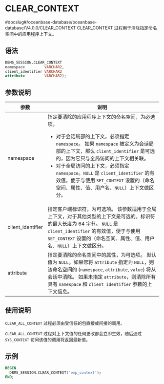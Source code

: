 CLEAR_CONTEXT 
==================================
#docslug#/oceanbase-database/oceanbase-database/V4.0.0/CLEAR_CONTEXT
CLEAR_CONTEXT 过程用于清除指定命名空间中的应用程序上下文。

语法 
-----------------------

```sql
DBMS_SESSION.CLEAR_CONTEXT
namespace         VARCHAR2,
client_identifier VARCHAR2
attribute         VARCHAR2);
```



参数说明 
-------------------------



|        参数         |                                                                                                                                                                               说明                                                                                                                                                                               |
|-------------------|----------------------------------------------------------------------------------------------------------------------------------------------------------------------------------------------------------------------------------------------------------------------------------------------------------------------------------------------------------------|
| namespace         | 指定要清除的应用程序上下文的命名空间，为必选项。 <ul><li> 对于会话局部的上下文，必须指定 `namespace`。 如果 `namespace` 被定义为会话局部的上下文，那么 `client_identifier` 是可选的，因为它只与全局访问的上下文相关联。   </li><li> 对于全局访问的上下文，必须指定 `namespace`。`NULL` 是 `client_identifier` 的有效值，便于与使用 `SET_CONTEXT` 设置的（命名空间、属性、值、用户名、`NULL`）上下文做区分。</li></ul>    |
| client_identifier | 指定客户端标识符，为可选项。 该参数适用于全局上下文，对于其他类型的上下文是可选的。标识符的最大长度为 64 字节。 `NULL` 是 `client_identifier` 的有效值，便于与使用 `SET_CONTEXT` 设置的（命名空间、属性、值、用户名、`NULL`）上下文做区分。                                                                                                                                                                              |
| attribute         | 指定要清除的命名空间中的属性，为可选项。 默认值为 `NULL`。如果您将 `attribute` 指定为 `NULL`，则该命名空间的 (`namespace`, `attribute`, `value`) 将从会话中清除。 如果未指定 `attribute`，则清除所有具有 `namespace` 和 `client_identifier` 参数的上下文信息。                                                                                                                                        |



使用说明 
-------------------------

`CLEAR_ALL_CONTEXT` 过程必须由受信任的包直接或间接的调用。

`CLEAR_ALL_CONTEXT` 过程对上下文值的任何更改都会立即生效，随后通过 `SYS_CONTEXT` 访问该值的调用将返回最新值。

示例 
-----------------------

```sql
BEGIN
  DBMS_SESSION.CLEAR_CONTEXT('emp_context');
END;
```


